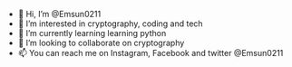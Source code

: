 - 👋 Hi, I’m @Emsun0211
- 👀 I’m interested in cryptography, coding and tech 
- 🌱 I’m currently learning learning python
- 💞️ I’m looking to collaborate on cryptography 
- 📫 You can reach me on Instagram, Facebook and twitter @Emsun0211 

<!---
Emsun0211/Emsun0211 is a ✨ special ✨ repository because its `README.md` (this file) appears on your GitHub profile.
You can click the Preview link to take a look at your changes.
--->
